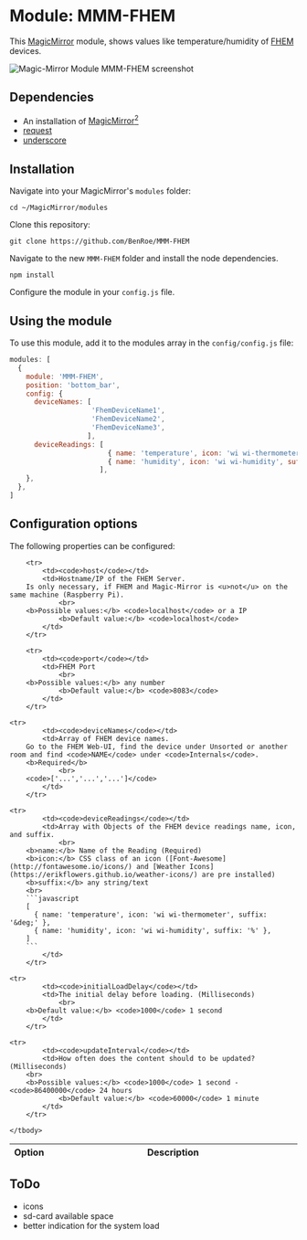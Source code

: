 # Module: MMM-FHEM
This [MagicMirror](https://github.com/MichMich/MagicMirror) module, shows values like temperature/humidity of [FHEM](http://fhem.de) devices.

![Magic-Mirror Module MMM-FHEM screenshot]()

## Dependencies
- An installation of [MagicMirror<sup>2</sup>](https://github.com/MichMich/MagicMirror)
- [request](https://www.npmjs.com/package/request)
- [underscore](https://www.npmjs.com/package/underscore)

## Installation

Navigate into your MagicMirror's `modules` folder:
```
cd ~/MagicMirror/modules
```

Clone this repository:
```
git clone https://github.com/BenRoe/MMM-FHEM
```

Navigate to the new `MMM-FHEM` folder and install the node dependencies.
```
npm install
```

Configure the module in your `config.js` file.

## Using the module

To use this module, add it to the modules array in the `config/config.js` file:
```javascript
modules: [
  {
    module: 'MMM-FHEM',
    position: 'bottom_bar',
    config: {
      deviceNames: [
                    'FhemDeviceName1',
                    'FhemDeviceName2',
                    'FhemDeviceName3',
                   ],
      deviceReadings: [
                        { name: 'temperature', icon: 'wi wi-thermometer', suffix: '&deg;' },
                        { name: 'humidity', icon: 'wi wi-humidity', suffix: '%' },
                      ],
    },
  },
]
```

## Configuration options

The following properties can be configured:

<table width="100%">
	<!-- why, markdown... -->
	<thead>
		<tr>
			<th>Option</th>
			<th width="100%">Description</th>
		</tr>
	<thead>
	<tbody>

		<tr>
			<td><code>host</code></td>
			<td>Hostname/IP of the FHEM Server.  
        Is only necessary, if FHEM and Magic-Mirror is <u>not</u> on the same machine (Raspberry Pi).  
				<br>
        <b>Possible values:</b> <code>localhost</code> or a IP  
				<b>Default value:</b> <code>localhost</code>
			</td>
		</tr>

		<tr>
			<td><code>port</code></td>
			<td>FHEM Port  
				<br>
        <b>Possible values:</b> any number  
				<b>Default value:</b> <code>8083</code>
			</td>
		</tr>

    <tr>
			<td><code>deviceNames</code></td>
			<td>Array of FHEM device names.  
        Go to the FHEM Web-UI, find the device under Unsorted or another room and find <code>NAME</code> under <code>Internals</code>.  
        <b>Required</b>  
				<br>
        <code>['...','...','...']</code>
			</td>
		</tr>

    <tr>
			<td><code>deviceReadings</code></td>
			<td>Array with Objects of the FHEM device readings name, icon, and suffix.
				<br>
        <b>name:</b> Name of the Reading (Required)  
        <b>icon:</b> CSS class of an icon ([Font-Awesome](http://fontawesome.io/icons/) and [Weather Icons](https://erikflowers.github.io/weather-icons/) are pre installed)  
        <b>suffix:</b> any string/text  
        <br>
        ```javascript
        [
          { name: 'temperature', icon: 'wi wi-thermometer', suffix: '&deg;' },
          { name: 'humidity', icon: 'wi wi-humidity', suffix: '%' },
        ]
        ```  
			</td>
		</tr>

    <tr>
			<td><code>initialLoadDelay</code></td>
			<td>The initial delay before loading. (Milliseconds)  
				<br>
        <b>Default value:</b> <code>1000</code> 1 second
			</td>
		</tr>

    <tr>
			<td><code>updateInterval</code></td>
			<td>How often does the content should to be updated? (Milliseconds)  
        <br>
        <b>Possible values:</b> <code>1000</code> 1 second - <code>86400000</code> 24 hours  
				<b>Default value:</b> <code>60000</code> 1 minute
			</td>
		</tr>

	</tbody>
</table>

## ToDo
- icons
- sd-card available space
- better indication for the system load
